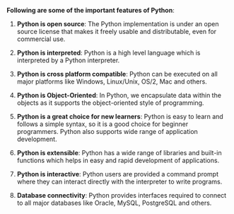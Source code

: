 **Following are some of the important features of Python**:

1. **Python is open source**: The Python implementation is under an open source license that makes it freely usable and distributable, even for commercial use.

2. **Python is interpreted**: Python is a high level language which is interpreted by a Python interpreter.

3. **Python is cross platform compatible**: Python can be executed on all major platforms like Windows, Linux/Unix, OS/2, Mac and others.

4. **Python is Object-Oriented**: In Python, we encapsulate data within the objects as it supports the object-oriented style of programming.

5. **Python is a great choice for new learners**: Python is easy to learn and follows a simple syntax, so it is a good choice for beginner programmers. Python also supports wide range of application development.

6. **Python is extensible**: Python has a wide range of libraries and built-in functions which helps in easy and rapid development of applications.

7. **Python is interactive**: Python users are provided a command prompt where they can interact directly with the interpreter to write programs.

8. **Database connectivity**: Python provides interfaces required to connect to all major databases like Oracle, MySQL, PostgreSQL and others.